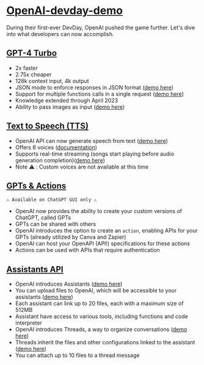 # [OpenAI-devday-demo](https://www.youtube.com/watch?v=U9mJuUkhUzk)

During their first-ever DevDay, OpenAI pushed the game further. Let's dive into what developers can now accomplish.

## [GPT-4 Turbo](https://platform.openai.com/docs/models/gpt-4-and-gpt-4-turbo)

- 2x faster
- 2.75x cheaper
- 128k context input, 4k output
- JSON mode to enforce responses in JSON format ([demo here](/json_mode.py))
- Support for multiple functions calls in a single request ([demo here](/multiple_calls.py))
- Knowledge extended through April 2023
- Ability to pass images as input ([demo here](/image_input.py))

## [Text to Speech (TTS)](https://platform.openai.com/docs/guides/text-to-speech)

- OpenAI API can now generate speech from text ([demo here](/audio_answer_generator.py))
- Offers 6 voices ([documentation](https://platform.openai.com/docs/guides/text-to-speech/voice-options))
- Supports real-time streaming (songs start playing before audio generation completion)([demo here](/audio_answer_generator.py))
- Note ⚠️ : Custom voices are not available at this time

## [GPTs & Actions](https://platform.openai.com/docs/actions)

```
⚠️ Available on ChatGPT GUI only ⚠️
```

- OpenAI now provides the ability to create your custom versions of ChatGPT, called GPTs
- GPTs can be shared with others
- OpenAI introduces the option to create an `action`, enabling APIs for your GPTs (already utilized by Canva and Zapier)
- OpenAI can host your OpenAPI (API!) specifications for these actions
- Actions can be used with APIs that require authentication

## [Assistants API](https://platform.openai.com/docs/assistants/overview)

- OpenAI introduces Assistants ([demo here](/assistant.py))
- You can upload files to OpenAI, which will be accessible to your assistants ([demo here](/assistant.py))
- Each assistant can link up to 20 files, each with a maximum size of 512MB
- Assistant have access to various tools, including functions and code interpreter
- OpenAI introduces Threads, a way to organize conversations ([demo here](/assistant.py))
- Threads inherit the files and other configurations linked to the assistant ([demo here](/assistant.py))
- You can attach up to 10 files to a thread message
